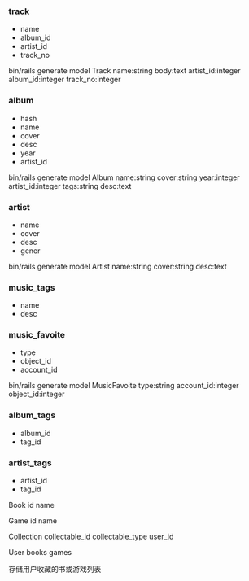 ### track
- name
- album_id
- artist_id
- track_no

bin/rails generate model Track name:string body:text artist_id:integer album_id:integer track_no:integer

### album
- hash
- name
- cover
- desc
- year
- artist_id

bin/rails generate model Album name:string cover:string year:integer artist_id:integer tags:string desc:text

### artist
- name
- cover
- desc
- gener

bin/rails generate model Artist name:string cover:string desc:text

### music_tags
- name
- desc

### music_favoite
- type
- object_id
- account_id

bin/rails generate model MusicFavoite type:string account_id:integer object_id:integer

### album_tags
- album_id
- tag_id

### artist_tags
- artist_id
- tag_id


Book
    id
    name

Game
    id
    name

Collection
    collectable_id
    collectable_type
    user_id

User
    books
    games

存储用户收藏的书或游戏列表